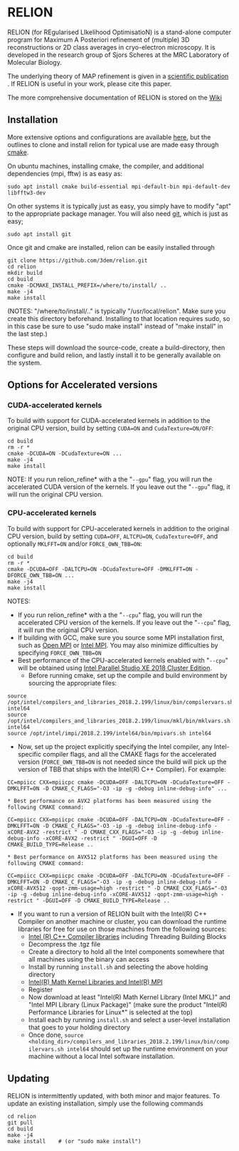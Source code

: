 RELION
======


RELION (for REgularised LIkelihood OptimisatioN) is a stand-alone computer
program for Maximum A Posteriori refinement of (multiple) 3D reconstructions
or 2D class averages in cryo-electron microscopy. It is developed in the
research group of Sjors Scheres at the MRC Laboratory of Molecular Biology.

The underlying theory of MAP refinement is given in a [scientific publication](https://www.ncbi.nlm.nih.gov/pubmed/22100448)
. If RELION is useful in your work, please cite this paper.


The more comprehensive documentation of RELION is stored on the [Wiki](http://www2.mrc-lmb.cam.ac.uk/relion)

## Installation


More extensive options and configurations are available
[here](http://www2.mrc-lmb.cam.ac.uk/relion/index.php/Download_%26_install),
but the outlines to clone and install relion for typical use are made easy
through [cmake](https://en.wikipedia.org/wiki/CMake).

On ubuntu machines, installing cmake, the compiler, and additional dependencies (mpi, fftw) is as easy as:

```
sudo apt install cmake build-essential mpi-default-bin mpi-default-dev libfftw3-dev
```

On other systems it is typically just as easy, you simply have to modify "apt" to
the appropriate package manager. You will also need [git](https://en.wikipedia.org/wiki/Git), which is just as easy;

```
sudo apt install git
```


Once git and cmake are installed, relion can be easily installed through
```
git clone https://github.com/3dem/relion.git
cd relion
mkdir build
cd build
cmake -DCMAKE_INSTALL_PREFIX=/where/to/install/ ..
make -j4
make install
```
(NOTES: "/where/to/install/.." is typically "/usr/local/relion".
 Make sure you create this directory beforehand.
 Installing to that location requires sudo, so in this case be sure to use
 "sudo make install" instead of "make install" in the last step.)

These steps will download the source-code, create a build-directory,
then configure and build relion, and lastly install it to be generally
available on the system.

## Options for Accelerated versions

### CUDA-accelerated kernels
To build with support for CUDA-accelerated kernels in addition to the original CPU version,
build by setting `CUDA=ON` and `CudaTexture=ON/OFF`:

```
cd build
rm -r *
cmake -DCUDA=ON -DCudaTexture=ON ...
make -j4
make install
```
NOTE:  If you run relion\_refine\* with a the "`--gpu`" flag, you will run the
accelerated CUDA version of the kernels.   If you leave out the "`--gpu`" flag,
it will run the original CPU version.

### CPU-accelerated kernels
To build with support for CPU-accelerated kernels in addition to the original
CPU version, build by setting `CUDA=OFF`, `ALTCPU=ON`, `CudaTexture=OFF`, and
optionally `MKLFFT=ON` and/or `FORCE_OWN_TBB=ON`:
```
cd build
rm -r *
cmake -DCUDA=OFF -DALTCPU=ON -DCudaTexture=OFF -DMKLFFT=ON -DFORCE_OWN_TBB=ON ...
make -j4
make install
```
NOTES:  
* If you run relion\_refine\* with a the "`--cpu`" flag, you will run the
accelerated CPU version of the kernels.   If you leave out the "`--cpu`" flag,
it will run the original CPU version.
* If building with GCC, make sure you source some MPI installation first, such as
[Open MPI](https://www.open-mpi.org/) or
[Intel MPI](https://software.intel.com/en-us/intel-mpi-library).  You may also
minimize difficulties by specifying `FORCE_OWN_TBB=ON`
* Best performance of the CPU-accelerated kernels enabled with "`--cpu`" will be
obtained using [Intel Parallel Studio XE 2018 Cluster Edition](https://software.intel.com/en-us/parallel-studio-xe).  
  * Before running cmake, set up the compile and build environment by sourcing the appropriate files:
```
source /opt/intel/compilers_and_libraries_2018.2.199/linux/bin/compilervars.sh intel64
source /opt/intel/compilers_and_libraries_2018.2.199/linux/mkl/bin/mklvars.sh intel64
source /opt/intel/impi/2018.2.199/intel64/bin/mpivars.sh intel64
```
  * Now, set up the project explicitly specifying the Intel compiler, any Intel-specific
compiler flags, and all the CMAKE flags for the accelerated version
(`FORCE_OWN_TBB=ON` is not needed since the build will pick up the version of
TBB that ships with the Intel(R) C++ Compiler).   For example:
```
CC=mpiicc CXX=mpiicpc cmake -DCUDA=OFF -DALTCPU=ON -DCudaTexture=OFF -DMKLFFT=ON -D CMAKE_C_FLAGS="-O3 -ip -g -debug inline-debug-info" ...
```
    * Best performance on AVX2 platforms has been measured using the following CMAKE command:
```
CC=mpiicc CXX=mpiicpc cmake -DCUDA=OFF -DALTCPU=ON -DCudaTexture=OFF -DMKLFFT=ON -D CMAKE_C_FLAGS="-O3 -ip -g -debug inline-debug-info -xCORE-AVX2 -restrict " -D CMAKE_CXX_FLAGS="-O3 -ip -g -debug inline-debug-info -xCORE-AVX2 -restrict " -DGUI=OFF -D CMAKE_BUILD_TYPE=Release ..
```
    * Best performance on AVX512 platforms has been measured using the following CMAKE command:
```
CC=mpiicc CXX=mpiicpc cmake -DCUDA=OFF -DALTCPU=ON -DCudaTexture=OFF -DMKLFFT=ON -D CMAKE_C_FLAGS="-O3 -ip -g -debug inline-debug-info -xCORE-AVX512 -qopt-zmm-usage=high -restrict " -D CMAKE_CXX_FLAGS="-O3 -ip -g -debug inline-debug-info -xCORE-AVX512 -qopt-zmm-usage=high -restrict " -DGUI=OFF -D CMAKE_BUILD_TYPE=Release ..
```
  * If you want to run a version of RELION built with the Intel(R) C++ Compiler
  on another machine or cluster, you can download the runtime libraries for free
  for use on those machines from the following sources:
    *  [Intel (R) C++ Compiler libraries](https://software.intel.com/en-us/articles/redistributable-libraries-for-intel-c-and-fortran-2018-compilers-for-linux) including Threading Building Blocks
      * Decompress the .tgz file
      * Create a directory to hold all the Intel components somewhere that all
      machines using the binary can access
      * Install by running `install.sh` and selecting the above holding directory
    *  [Intel(R) Math Kernel Libraries and Intel(R) MPI](https://software.intel.com/en-us/mkl)
      *  Register
      *  Now download at least "Intel(R) Math Kernel Library (Intel MKL)" and "Intel
      MPI Library (Linux Package)" (make sure the product "Intel(R) Performance
      Libraries for Linux*" is selected at the top)
      *  Install each by running `install.sh` and select a user-level installation
      that goes to your holding directory
    * Once done, `source <holding_dir>/compilers_and_libraries_2018.2.199/linux/bin/compilervars.sh intel64`
    should set up the runtime environment on your machine without a local Intel software installation.


## Updating


RELION is intermittently updated, with both minor and major features.
To update an existing installation, simply use the following commands

```
cd relion
git pull
cd build
make -j4
make install    # (or "sudo make install")

```

